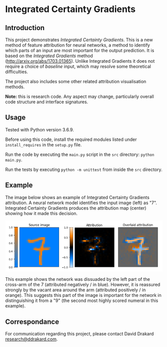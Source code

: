 # Integrated Certainty Gradients

## Introduction

This project demonstrates *Integrated Certainty Gradients*.
This is a new method of feature attribution for neural networks, a method to identify which parts of an input are most important for the output prediction.
It is based on the *Integrated Gradients* method (http://arxiv.org/abs/1703.01365).
Unlike Integrated Gradients it does not require a choice of *baseline* input, which may resolve some theoretical difficulties.

The project also includes some other related attribution visualisation methods.

**Note:** this is research code. Any aspect may change, particularly overall code structure and interface signatures.

## Usage

Tested with Python version 3.6.9.

Before using this code, install the required modules listed under `install_requires` in the `setup.py` file.

Run the code by executing the `main.py` script in the `src` directory: `python main.py`.

Run the tests by executing `python -m unittest` from inside the `src` directory.

## Example

The image below shows an example of Integrated Certainty Gradients attribution.
A neural network model identifies the input image (left) as "7".
Integrated Certainty Gradients produces the attribution map (center) showing how it made this decision.

![Example attribution](documentation/example%20attribution.png)

This example shows the network was dissuaded by the left part of the cross-arm of the 7 (attributed negatively / in blue).
However, it is reassured strongly by the vacant area around the arm (attributed positively / in orange).
This suggests this part of the image is important for the network in distinguishing it from a "9" (the second most highly scored numeral in this example).

## Correspondance

For communication regarding this project, please contact David Drakard <research@ddrakard.com>.